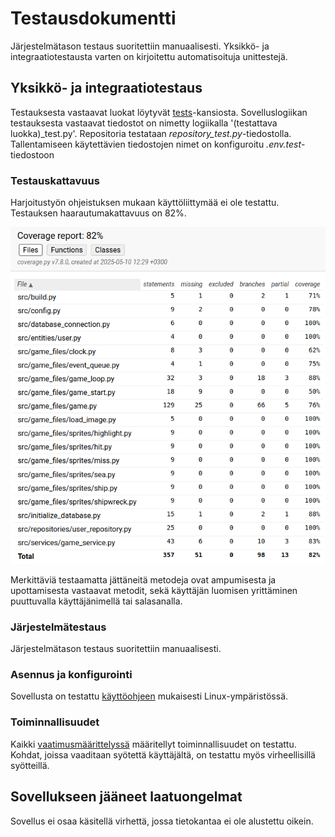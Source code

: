 # Testausdokumentti

Järjestelmätason testaus suoritettiin manuaalisesti. Yksikkö- ja integraatiotestausta varten on kirjoitettu automatisoituja unittestejä.

## Yksikkö- ja integraatiotestaus

Testauksesta vastaavat luokat löytyvät [tests](https://github.com/jaahauss/ot-harjoitustyo/blob/master/src/tests/)-kansiosta. Sovelluslogiikan testauksesta vastaavat tiedostot on nimetty logiikalla '(testattava luokka)_test.py'. Repositoria testataan _repository_test.py_-tiedostolla. Tallentamiseen käytettävien tiedostojen nimet on konfiguroitu _.env.test_-tiedostoon

### Testauskattavuus

Harjoitustyön ohjeistuksen mukaan käyttöliittymää ei ole testattu. Testauksen haarautumakattavuus on 82%.

![](./kuvat/testikattavuus.png)

Merkittäviä testaamatta jättäneitä metodeja ovat ampumisesta ja upottamisesta vastaavat metodit, sekä käyttäjän luomisen yrittäminen puuttuvalla käyttäjänimellä tai salasanalla.

### Järjestelmätestaus

Järjestelmätason testaus suoritettiin manuaalisesti.

### Asennus ja konfigurointi

Sovellusta on testattu [käyttöohjeen](./kayttoohje.md) mukaisesti Linux-ympäristössä.

### Toiminnallisuudet

Kaikki [vaatimusmäärittelyssä](./vaatimusmaarittely.md) määritellyt toiminnallisuudet on testattu. Kohdat, joissa vaaditaan syötettä käyttäjältä, on testattu myös virheellisillä syötteillä.

## Sovellukseen jääneet laatuongelmat

Sovellus ei osaa käsitellä virhettä, jossa tietokantaa ei ole alustettu oikein.
